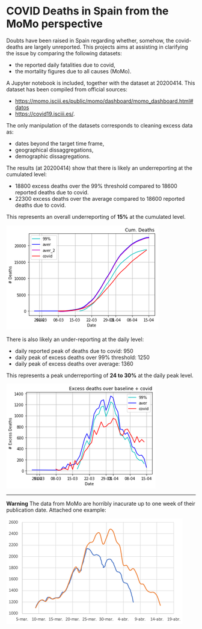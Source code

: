 # COVID Deaths in Spain from the MoMo perspective

Doubts have been raised in Spain regarding whether, somehow, the covid-deaths are largely unreported.
This projects aims at assisting in clarifying the issue by comparing the following datasets:
- the reported daily fatalities due to covid,
- the mortality figures due to all causes (MoMo).

A Jupyter notebook is included, together with the dataset at 20200414. 
This dataset has been compiled from official sources:
- https://momo.isciii.es/public/momo/dashboard/momo_dashboard.html#datos
- https://covid19.isciii.es/.

The only manipulation of the datasets corresponds to cleaning excess data as:
- dates beyond the target time frame,
- geographical dissaggregations,
- demographic dissagregations.

The results (at 20200414) show that there is likely an underreporting at the cumulated level:
- 18800 excess deaths over the 99% threshold compared to 18600 reported deaths due to covid.
- 22300 excess deaths over the average compared to 18600 reported deaths due to covid.

This represents an overall underreporting of **15%** at the cumulated level.

![cumulated](https://github.com/Rigonz/covid_excess_deaths_Spain/blob/master/data/20200414_covid_cumulated.png)

There is also likely an under-reporting at the daily level:
- daily reported peak of deaths due to covid: 950
- daily peak of excess deaths over 99% threshold: 1250
- daily peak of excess deaths over average: 1360

This represents a peak underreporting of **24 to 30%** at the daily peak level.

![daiy](https://github.com/Rigonz/covid_excess_deaths_Spain/blob/master/data/20200414_covid_daily.png)

* * *
**Warning**
The data from MoMo are horribly inacurate up to one week of their publication date. Attached one example:

![MoMo_inacuracy](https://github.com/Rigonz/covid_excess_deaths_Spain/blob/master/data/MoMo%20inaccuracy.png)
